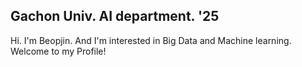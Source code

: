 ## Gachon Univ. AI department. '25

Hi. I'm Beopjin. And I'm interested in Big Data and Machine learning.
Welcome to my Profile!
